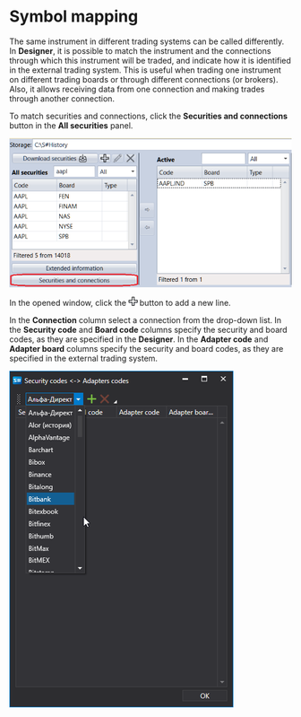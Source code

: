 # Symbol mapping

The same instrument in different trading systems can be called differently. In **Designer**, it is possible to match the instrument and the connections through which this instrument will be traded, and indicate how it is identified in the external trading system. This is useful when trading one instrument on different trading boards or through different connections (or brokers). Also, it allows receiving data from one connection and making trades through another connection.

To match securities and connections, click the **Securities and connections** button in the **All securities** panel.

![Designer Security mapping 00](../../../images/designer_security_mapping_00.png)

In the opened window, click the ![Designer Creation tool 00](../../../images/designer_creation_tool_00.png) button to add a new line.

In the **Connection** column select a connection from the drop\-down list. In the **Security code** and **Board code** columns specify the security and board codes, as they are specified in the **Designer**. In the **Adapter code** and **Adapter board** columns specify the security and board codes, as they are specified in the external trading system.

![Designer Security mapping 01](../../../images/designer_security_mapping_01.png)
